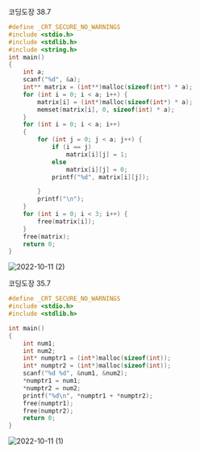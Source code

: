 코딩도장 38.7
```c
#define _CRT_SECURE_NO_WARNINGS
#include <stdio.h>
#include <stdlib.h>
#include <string.h>
int main()
{
	int a;
	scanf("%d", &a);
	int** matrix = (int**)malloc(sizeof(int*) * a);
	for (int i = 0; i < a; i++) {
		matrix[i] = (int*)malloc(sizeof(int*) * a);
		memset(matrix[i], 0, sizeof(int) * a);
	}
	for (int i = 0; i < a; i++)
	{
		for (int j = 0; j < a; j++) {
			if (i == j)
				matrix[i][j] = 1;
			else
				matrix[i][j] = 0;
			printf("%d", matrix[i][j]);

		}
		printf("\n");
	}
	for (int i = 0; i < 3; i++) {
		free(matrix[i]);
	}
	free(matrix);
	return 0;
}
```
![2022-10-11 (2)](https://user-images.githubusercontent.com/102521485/195026943-1f66d347-da6a-470d-8789-7e56fbc9b8a0.png)


코딩도장 35.7
```c
#define _CRT_SECURE_NO_WARNINGS
#include <stdio.h>
#include <stdlib.h>

int main()
{
    int num1;
    int num2;
    int* numptr1 = (int*)malloc(sizeof(int));
    int* numptr2 = (int*)malloc(sizeof(int));
    scanf("%d %d", &num1, &num2);
    *numptr1 = num1;
    *numptr2 = num2;
    printf("%d\n", *numptr1 + *numptr2);
    free(numptr1);
    free(numptr2);
    return 0;
}
```

![2022-10-11 (1)](https://user-images.githubusercontent.com/102521485/195025703-ecbd4408-b44c-4f6e-88ce-fade59d20a4e.png)

